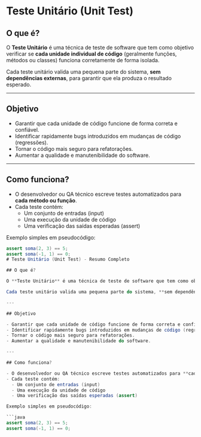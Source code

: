 # Teste Unitário (Unit Test)

## O que é?

O **Teste Unitário** é uma técnica de teste de software que tem como objetivo verificar se **cada unidade individual de código** (geralmente funções, métodos ou classes) funciona corretamente de forma isolada.

Cada teste unitário valida uma pequena parte do sistema, **sem dependências externas**, para garantir que ela produza o resultado esperado.

---

## Objetivo

- Garantir que cada unidade de código funcione de forma correta e confiável.
- Identificar rapidamente bugs introduzidos em mudanças de código (regressões).
- Tornar o código mais seguro para refatorações.
- Aumentar a qualidade e manutenibilidade do software.

---

## Como funciona?

- O desenvolvedor ou QA técnico escreve testes automatizados para **cada método ou função**.
- Cada teste contém:
  - Um conjunto de entradas (input)
  - Uma execução da unidade de código
  - Uma verificação das saídas esperadas (assert)

Exemplo simples em pseudocódigo:

```java
assert soma(2, 3) == 5;
assert soma(-1, 1) == 0;
# Teste Unitário (Unit Test) - Resumo Completo

## O que é?

O **Teste Unitário** é uma técnica de teste de software que tem como objetivo verificar se **cada unidade individual de código** (geralmente funções, métodos ou classes) funciona corretamente de forma isolada.

Cada teste unitário valida uma pequena parte do sistema, **sem dependências externas**, para garantir que ela produza o resultado esperado.

---

## Objetivo

- Garantir que cada unidade de código funcione de forma correta e confiável.
- Identificar rapidamente bugs introduzidos em mudanças de código (regressões).
- Tornar o código mais seguro para refatorações.
- Aumentar a qualidade e manutenibilidade do software.

---

## Como funciona?

- O desenvolvedor ou QA técnico escreve testes automatizados para **cada método ou função**.
- Cada teste contém:
  - Um conjunto de entradas (input)
  - Uma execução da unidade de código
  - Uma verificação das saídas esperadas (assert)

Exemplo simples em pseudocódigo:

```java
assert soma(2, 3) == 5;
assert soma(-1, 1) == 0;
